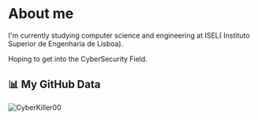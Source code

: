 # About me

I'm currently studying computer science and engineering at ISEL( Instituto Superior de Engenharia de Lisboa).

Hoping to get into the CyberSecurity Field.

## 📊 My GitHub Data

<div>
	<img src="https://github-readme-streak-stats.herokuapp.com/?user=CyberKiller00&theme=dark" alt="CyberKiller00" />
  <br/>
</div>

